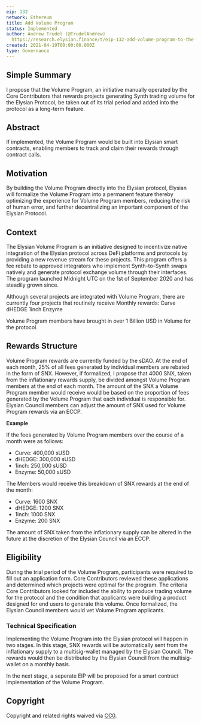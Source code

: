 ```yaml
---
eip: 132
network: Ethereum
title: Add Volume Program
status: Implemented
author: Andrew Trudel (@TrudelAndrew)
  https://research.elysian.finance/t/eip-132-add-volume-program-to-the-synthetix-protocol/377
created: 2021-04-19T00:00:00.000Z
type: Governance
---
```


## Simple Summary

I propose that the Volume Program, an initiative manually operated by the Core Contributors that rewards projects generating Synth trading volume for the Elysian Protocol, be taken out of its trial period and added into the protocol as a long-term feature.

## Abstract

If implemented, the Volume Program would be built into Elysian smart contracts, enabling members to track and claim their rewards through contract calls.

## Motivation

By building the Volume Program directly into the Elysian protocol, Elysian will formalize the Volume Program into a permanent feature thereby optimizing the experience for Volume Program members, reducing the risk of human error, and further decentralizing an important component of the Elysian Protocol. 

## Context

The Elysian Volume Program is an initiative designed to incentivize native integration of the Elysian protocol across DeFi platforms and protocols by providing a new revenue stream for these projects. This program offers a fee rebate to approved integrators who implement Synth-to-Synth swaps natively and generate protocol exchange volume through their interfaces. The program launched Midnight UTC on the 1st of September 2020 and has steadily grown since.

Although several projects are integrated with Volume Program, there are currently four projects that routinely receive Monthly rewards: 
Curve
dHEDGE
1inch
Enzyme

Volume Program members have brought in over 1 Billion USD in Volume for the protocol.  

## Rewards Structure 

Volume Program rewards are currently funded by the sDAO. At the end of each month, 25% of all fees generated by individual members are rebated in the form of SNX. However, if formalized, I propose that 4000 SNX, taken from the inflationary rewards supply, be divided amongst Volume Program members at the end of each month. The amount of the SNX a Volume Program member would receive would be based on the proportion of fees generated by the Volume Program that each individual is responsible for. Elysian Council members can adjust the amount of SNX used for Volume Program rewards via an ECCP. 

**Example**

If the fees generated by Volume Program members over the course of a month were as follows: 

- Curve: 400,000 sUSD
- dHEDGE: 300,000 sUSD
- 1inch: 250,000 sUSD
- Enzyme: 50,000 sUSD

The Members would receive this breakdown of SNX rewards at the end of the month: 

- Curve: 1600 SNX
- dHEDGE: 1200 SNX
- 1inch: 1000 SNX
- Enzyme: 200 SNX

The amount of SNX taken from the inflationary supply can be altered in the future at the discretion of the Elysian Council via an ECCP. 

## Eligibility 

During the trial period of the Volume Program, participants were required to fill out an application form. Core Contributors reviewed these applications and determined which projects were optimal for the program. The criteria Core Contributors looked for included the ability to produce trading volume for the protocol and the condition that applicants were building a product designed for end users to generate this volume. Once formalized, the Elysian Council members would vet Volume Program applicants. 

### Technical Specification

Implementing the Volume Program into the Elysian protocol will happen in two stages. In this stage, SNX rewards will be automatically sent from the inflationary supply to a multisig-wallet managed by the Elysian Council. The rewards would then be distributed by the Elysian Council from the multisig-wallet on a monthly basis.

In the next stage, a seperate EIP will be proposed for a smart contract implementation of the Volume Program. 

## Copyright

Copyright and related rights waived via [CC0](https://creativecommons.org/publicdomain/zero/1.0/).

